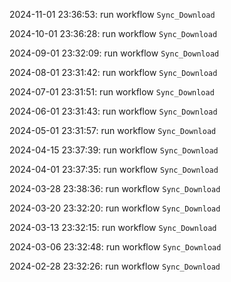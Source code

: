 2024-11-01 23:36:53: run workflow `Sync_Download` 

2024-10-01 23:36:28: run workflow `Sync_Download` 

2024-09-01 23:32:09: run workflow `Sync_Download` 

2024-08-01 23:31:42: run workflow `Sync_Download` 

2024-07-01 23:31:51: run workflow `Sync_Download` 

2024-06-01 23:31:43: run workflow `Sync_Download` 

2024-05-01 23:31:57: run workflow `Sync_Download` 

2024-04-15 23:37:39: run workflow `Sync_Download` 

2024-04-01 23:37:35: run workflow `Sync_Download` 

2024-03-28 23:38:36: run workflow `Sync_Download` 

2024-03-20 23:32:20: run workflow `Sync_Download` 

2024-03-13 23:32:15: run workflow `Sync_Download` 

2024-03-06 23:32:48: run workflow `Sync_Download` 

2024-02-28 23:32:26: run workflow `Sync_Download` 


